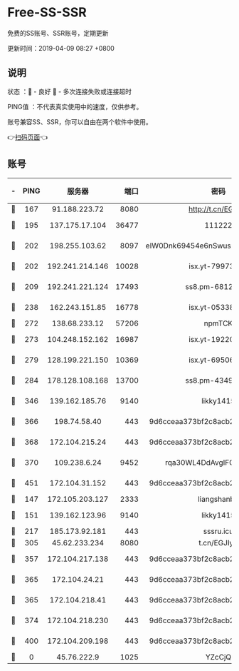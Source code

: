 # Free-SS-SSR

免费的SS账号、SSR账号，定期更新

更新时间：2019-04-09 08:27 +0800

## 说明

状态     ：🙂 - 良好 🙁 - 多次连接失败或连接超时

PING值   ：不代表真实使用中的速度，仅供参考。

账号兼容SS、SSR，你可以自由在两个软件中使用。

👉[扫码页面](https://liesauer.github.io/Free-SS-SSR/)👈

## 账号

|-|PING|服务器|端口|密码|加密方式|区域|
|:----:|:----:|:-----:|-----:|:----:|:----:|:----:|
|🙂|167|91.188.223.72|8080|http://t.cn/EGJIyrl|rc4-md5|RU|
|🙂|195|137.175.17.104|36477|111222|aes-256-cfb|CN|
|🙂|202|198.255.103.62|8097|eIW0Dnk69454e6nSwuspv9DmS201tQ0D|aes-256-cfb|US|
|🙂|202|192.241.214.146|10028|isx.yt-79973395|aes-256-cfb|US|
|🙂|209|192.241.221.124|17493|ss8.pm-68127686|aes-256-cfb|US|
|🙂|238|162.243.151.85|16778|isx.yt-05338724|aes-256-cfb|US|
|🙂|272|138.68.233.12|57206|npmTCK|rc4-md5|US|
|🙂|273|104.248.152.162|16987|isx.yt-19220154|aes-256-cfb|SG|
|🙂|279|128.199.221.150|10369|isx.yt-69506615|aes-256-cfb|SG|
|🙂|284|178.128.108.168|13700|ss8.pm-43493831|aes-256-cfb|SG|
|🙂|346|139.162.185.76|9140|likky1415|aes-256-cfb|DE|
|🙂|366|198.74.58.40|443|9d6cceaa373bf2c8acb22e60b6a58be6|aes-256-cfb|US|
|🙂|368|172.104.215.24|443|9d6cceaa373bf2c8acb22e60b6a58be6|aes-256-cfb|US|
|🙂|370|109.238.6.24|9452|rqa30WL4DdAvgIFG6Fs3znzTa|aes-256-cfb|FR|
|🙂|451|172.104.31.152|443|9d6cceaa373bf2c8acb22e60b6a58be6|aes-256-cfb|US|
|🙂|147|172.105.203.127|2333|liangshanbo|chacha20|JP|
|🙂|151|139.162.123.96|9140|likky1415|aes-256-cfb|JP|
|🙂|217|185.173.92.181|443|sssru.icu|rc4-md5|RU|
|🙂|305|45.62.233.234|8080|t.cn/EGJIyrl|rc4-md5|CA|
|🙂|357|172.104.217.138|443|9d6cceaa373bf2c8acb22e60b6a58be6|aes-256-cfb|US|
|🙂|365|172.104.24.21|443|9d6cceaa373bf2c8acb22e60b6a58be6|aes-256-cfb|US|
|🙂|365|172.104.218.41|443|9d6cceaa373bf2c8acb22e60b6a58be6|aes-256-cfb|US|
|🙂|374|172.104.218.230|443|9d6cceaa373bf2c8acb22e60b6a58be6|aes-256-cfb|US|
|🙂|400|172.104.209.198|443|9d6cceaa373bf2c8acb22e60b6a58be6|aes-256-cfb|US|
|🙁|0|45.76.222.9|1025|YZcCjQ|rc4-md5|JP|
